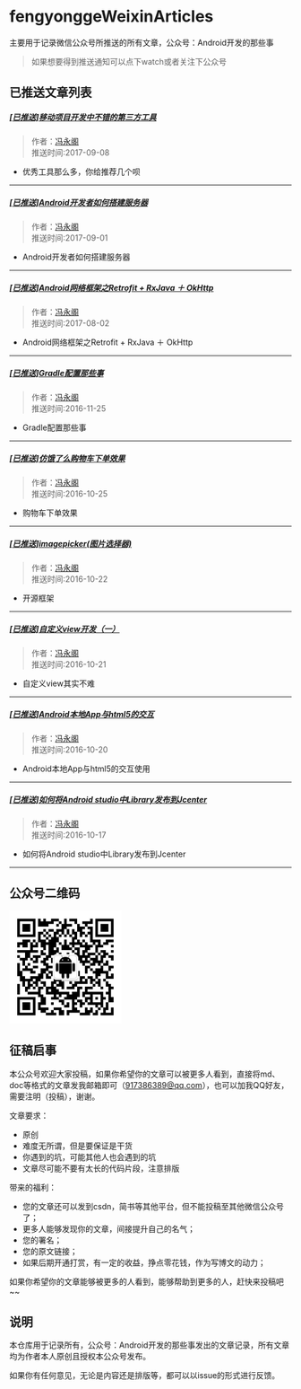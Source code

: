 # fengyonggeWeixinArticles
主要用于记录微信公众号所推送的所有文章，公众号：Android开发的那些事

>如果想要得到推送通知可以点下watch或者关注下公众号






## 已推送文章列表

##### [[已推送]移动项目开发中不错的第三方工具 ](http://mp.weixin.qq.com/s/QsYBhhEICxakINHHh9ToPA)

>作者：[冯永阁](http://www.jianshu.com/p/eb260326c879)<br/>
>推送时间:2017-09-08

* 优秀工具那么多，你给推荐几个呗

<hr/>


##### [[已推送]Android开发者如何搭建服务器 ](https://mp.weixin.qq.com/s/yOtI2P7b-E9sCIqNvgtWsw)

>作者：[冯永阁](http://www.jianshu.com/p/422dbfad48d7)<br/>
>推送时间:2017-09-01

* Android开发者如何搭建服务器

<hr/>


##### [[已推送]Android网络框架之Retrofit + RxJava ＋ OkHttp ](http://mp.weixin.qq.com/s/1-7C_IGB6ob1KJmr3YvybA)

>作者：[冯永阁](http://www.jianshu.com/p/1be1779ab040)<br/>
>推送时间:2017-08-02

* Android网络框架之Retrofit + RxJava ＋ OkHttp

<hr/>


##### [[已推送]Gradle配置那些事 ](http://mp.weixin.qq.com/s/mCwNNT-hc_Rt9FFlYcMzTQ)

>作者：[冯永阁](http://www.jianshu.com/p/7226863b5bad)<br/>
>推送时间:2016-11-25

* Gradle配置那些事

<hr/>


##### [[已推送]仿饿了么购物车下单效果 ](http://mp.weixin.qq.com/s?__biz=MzI4MzQ1NjAzNg==&mid=2247483686&idx=1&sn=26dc43e7acc0b73a1d397ae18131abff&chksm=eb8b266ddcfcaf7bd2a7a1ac9fa53aac2e71c690298cee7072aa1c7eaf6cc9e289cd3df2243d&scene=0#wechat_redirect)

>作者：[冯永阁](http://www.jianshu.com/p/0c31aeb8ad72)<br/>
>推送时间:2016-10-25

* 购物车下单效果

<hr/>


##### [[已推送]imagepicker(图片选择器) ](http://mp.weixin.qq.com/s?__biz=MzI4MzQ1NjAzNg==&mid=2247483677&idx=1&sn=eacfdfce63723dddcc3b974acb1fb497&chksm=eb8b2656dcfcaf4004e9830dc1273ad28426ad55618525bfca44bd4a27a9cf8060f8678ee9f8&scene=0#wechat_redirect)

>作者：[冯永阁](http://www.jianshu.com/p/f9842523956d)<br/>
>推送时间:2016-10-22

* 开源框架

<hr/>


##### [ [已推送]自定义view开发（一） ](http://mp.weixin.qq.com/s?__biz=MzI4MzQ1NjAzNg==&mid=2247483668&idx=1&sn=b656c7ae52115cc4b460cdb6b15fc389&chksm=eb8b265fdcfcaf499c0f8b8a92aef413ab46af3fb321ca6107e7ef2cd4572cd743a941310492&scene=0#wechat_redirect)

>作者：[冯永阁](http://www.jianshu.com/p/1cd518f8f35a)<br/>
>推送时间:2016-10-21

* 自定义view其实不难

<hr/>


##### [ [已推送]Android本地App与html5的交互 ](http://mp.weixin.qq.com/s?__biz=MzI4MzQ1NjAzNg==&mid=2247483661&idx=1&sn=2f15dfd18c0bd951370e79f49f35f017&chksm=eb8b2646dcfcaf5094cff236e2fafad4a5b1ff996075fb6f6fe311278fd906ccfa1364c4291c&scene=4#wechat_redirect)

>作者：[冯永阁](http://www.jianshu.com/p/638f633c172e)<br/>
>推送时间:2016-10-20

* Android本地App与html5的交互使用

<hr/>


##### [ [已推送]如何将Android studio中Library发布到Jcenter ](http://mp.weixin.qq.com/s?__biz=MzI4MzQ1NjAzNg==&mid=100000009&idx=1&sn=ce344a5e5aff2c3c403ec1021dde6d93&chksm=6b8b26425cfcaf543975bea732ecd92a8d743f2fe16cbdc3bc27b104c4134aa55be215051899&scene=18#rd)

>作者：[冯永阁](http://fengyongge.github.io)<br/>
>推送时间:2016-10-17

* 如何将Android studio中Library发布到Jcenter

<hr/>



## 公众号二维码

<img  src="https://raw.githubusercontent.com/fengyongge/WeixinArticles/master/666.jpg" width="200px"/>


## 征稿启事

本公众号欢迎大家投稿，如果你希望你的文章可以被更多人看到，直接将md、doc等格式的文章发我邮箱即可（917386389@qq.com），也可以加我QQ好友，需要注明（投稿），谢谢。

文章要求：

* 原创
* 难度无所谓，但是要保证是干货
* 你遇到的坑，可能其他人也会遇到的坑
* 文章尽可能不要有太长的代码片段，注意排版


带来的福利：

* 您的文章还可以发到csdn，简书等其他平台，但不能投稿至其他微信公众号了；
* 更多人能够发现你的文章，间接提升自己的名气；
* 您的署名；
* 您的原文链接；
* 如果后期开通打赏，有一定的收益，挣点零花钱，作为写博文的动力；

如果你希望你的文章能够被更多的人看到，能够帮助到更多的人，赶快来投稿吧~~

## 说明

本仓库用于记录所有，公众号：Android开发的那些事发出的文章记录，所有文章均为作者本人原创且授权本公众号发布。

如果你有任何意见，无论是内容还是排版等，都可以以issue的形式进行反馈。



